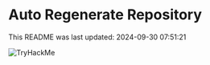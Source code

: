 # Auto Regenerate Repository

This README was last updated: 2024-09-30 07:51:21

 ![TryHackMe](https://tryhackme.com/badge/533634)